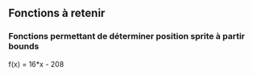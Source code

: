 



## Fonctions à retenir 

### Fonctions permettant de déterminer position sprite à partir bounds 

f(x) = 16*x - 208